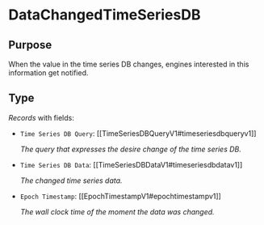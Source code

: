 # DataChangedTimeSeriesDB

## Purpose

<!-- --8<-- [start:purpose] -->
When the value in the time series DB changes, engines interested in this information get notified.
<!-- --8<-- [end:purpose] -->

## Type

<!-- --8<-- [start:type] -->
<div class="type" markdown>

*Records* with fields:
- `Time Series DB Query`: [[TimeSeriesDBQueryV1#timeseriesdbqueryv1]]

  *The query that expresses the desire change of the time series DB.*

- `Time Series DB Data`: [[TimeSeriesDBDataV1#timeseriesdbdatav1]]

  *The changed time series data.*

- `Epoch Timestamp`: [[EpochTimestampV1#epochtimestampv1]]

  *The wall clock time of the moment the data was changed.*

</div>
<!-- --8<-- [end:type] -->
